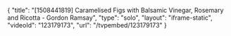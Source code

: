 {
    "title": "[1508441819] Caramelised Figs with Balsamic Vinegar, Rosemary and Ricotta - Gordon Ramsay",
    "type": "solo",
    "layout": "iframe-static",
    "videoId": "123179173",
    "url": "\/tvpembed\/123179173"
}